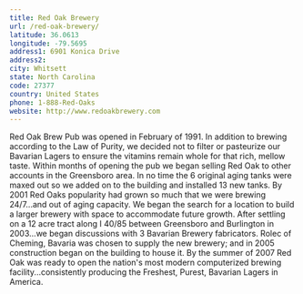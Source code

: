 ```yaml
---
title: Red Oak Brewery
url: /red-oak-brewery/
latitude: 36.0613
longitude: -79.5695
address1: 6901 Konica Drive
address2: 
city: Whitsett
state: North Carolina
code: 27377
country: United States
phone: 1-888-Red-Oaks
website: http://www.redoakbrewery.com
---
```

Red Oak Brew Pub was opened in February of 1991. In addition to brewing according to the Law of Purity, we decided not to filter or pasteurize our Bavarian Lagers to ensure the vitamins remain whole for that rich, mellow taste. Within months of opening the pub we began selling Red Oak to other accounts in the Greensboro area. In no time the 6 original aging tanks were maxed out so we added on to the building and installed 13 new tanks. By 2001 Red Oaks popularity had grown so much that we were brewing 24/7...and out of aging capacity. We began the search for a location to build a larger brewery with space to accommodate future growth.  After settling on a 12 acre tract along I 40/85 between Greensboro and Burlington in 2003...we began discussions with 3 Bavarian Brewery fabricators. Rolec of Cheming, Bavaria was chosen to supply the new brewery; and in 2005 construction began on the building to house it.  By the summer of 2007 Red Oak was ready to open the nation's most modern computerized brewing facility...consistently producing the Freshest, Purest, Bavarian Lagers in America.
